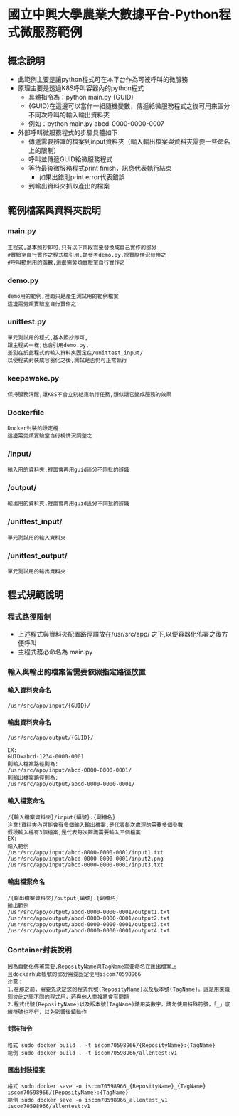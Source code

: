 
# 國立中興大學農業大數據平台-Python程式微服務範例
## 概念說明
- 此範例主要是讓python程式可在本平台作為可被呼叫的微服務
- 原理主要是透過K8S呼叫容器內的python程式
	- 具體指令為：python main.py {GUID}
	- {GUID}在這邊可以當作一組隨機變數，傳遞給微服務程式之後可用來區分不同次呼叫的輸入輸出資料夾
	- 例如：python main.py abcd-0000-0000-0007
- 外部呼叫微服務程式的步驟具體如下
	- 傳遞需要辨識的檔案到input資料夾（輸入輸出檔案與資料夾需要一些命名上的限制）
	- 呼叫並傳遞GUID給微服務程式
	- 等待最後微服務程式print finish，訊息代表執行結束
		- 如果出錯則print error代表錯誤
	- 到輸出資料夾抓取產出的檔案

## 範例檔案與資料夾說明

### main.py
	主程式,基本照抄即可,只有以下兩段需要替換成自己實作的部分
	#實驗室自行實作之程式檔引用,請參考demo.py,視實際情況替換之
	#呼叫範例用的函數,這邊需勞煩實驗室自行實作之
	
### demo.py
	demo用的範例,裡面只是產生測試用的範例檔案
	這邊需勞煩實驗室自行實作之

### unittest.py
	單元測試用的程式,基本照抄即可,
	跟主程式一樣,也會引用demo.py,
	差別在於此程式的輸入資料夾固定在/unittest_input/
	以便程式封裝成容器化之後,測試是否仍可正常執行

### keepawake.py
	保持服務清醒,讓K8S不會立刻結束執行任務,類似讓它變成服務的效果

### Dockerfile
	Docker封裝的設定檔
	這邊需勞煩實驗室自行視情況調整之

### /input/
	輸入用的資料夾,裡面會再用guid區分不同批的辨識
### /output/
	輸出用的資料夾,裡面會再用guid區分不同批的辨識
### /unittest_input/
	單元測試用的輸入資料夾
### /unittest_output/
	單元測試用的輸出資料夾

## 程式規範說明
### 程式路徑限制
- 上述程式與資料夾配置路徑請放在/usr/src/app/ 之下,以便容器化佈署之後方便呼叫
- 主程式務必命名為 main.py

### 輸入與輸出的檔案皆需要依照指定路徑放置
#### 輸入資料夾命名
    /usr/src/app/input/{GUID}/
#### 輸出資料夾命名
    /usr/src/app/output/{GUID}/

    EX: 
    GUID=abcd-1234-0000-0001
    則輸入檔案路徑則為:
    /usr/src/app/input/abcd-0000-0000-0001/
    則輸出檔案路徑則為:
    /usr/src/app/output/abcd-0000-0000-0001/

#### 輸入檔案命名
	/{輸入檔案資料夾}/input{編號}.{副檔名}
	注意!資料夾內可能會有多個輸入輸出檔案,是代表每次處理的需要多個參數
    假設輸入檔有3個檔案,是代表每次辨識需要輸入三個檔案
    EX:
	輸入範例
    /usr/src/app/input/abcd-0000-0000-0001/input1.txt
    /usr/src/app/input/abcd-0000-0000-0001/input2.png
    /usr/src/app/input/abcd-0000-0000-0001/input3.txt
#### 輸出檔案命名	
	/{輸出檔案資料夾}/output{編號}.{副檔名}
	輸出範例
	/usr/src/app/output/abcd-0000-0000-0001/output1.txt
	/usr/src/app/output/abcd-0000-0000-0001/output2.txt
	/usr/src/app/output/abcd-0000-0000-0001/output3.txt
	/usr/src/app/output/abcd-0000-0000-0001/output4.txt


### Container封裝說明
	因為自動化佈署需要,ReposityName與TagName需要命名在匯出檔案上
	且dockerhub帳號的部分需要固定使用iscom70598966
	注意：
	1.在那之前，需要先決定您的程式代號(ReposityName)以及版本號(TagName)。這是用來識別彼此之間不同的程式用，若與他人重複將會有問題
	2.程式代號(ReposityName)以及版本號(TagName)請用英數字，請勿使用特殊符號，「_」底線符號也不行，以免影響後續動作

#### 封裝指令
	格式 sudo docker build . -t iscom70598966/{ReposityName}:{TagName}
	範例 sudo docker build . -t iscom70598966/allentest:v1
#### 匯出封裝檔案
	格式 sudo docker save -o iscom70598966_{ReposityName}_{TagName} iscom70598966/{ReposityName}:{TagName}
	範例 sudo docker save -o iscom70598966_allentest_v1 iscom70598966/allentest:v1